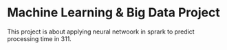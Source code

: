 # Machine Learning & Big Data Project
This project is about applying neural netwoork in sprark to predict processing time in 311.